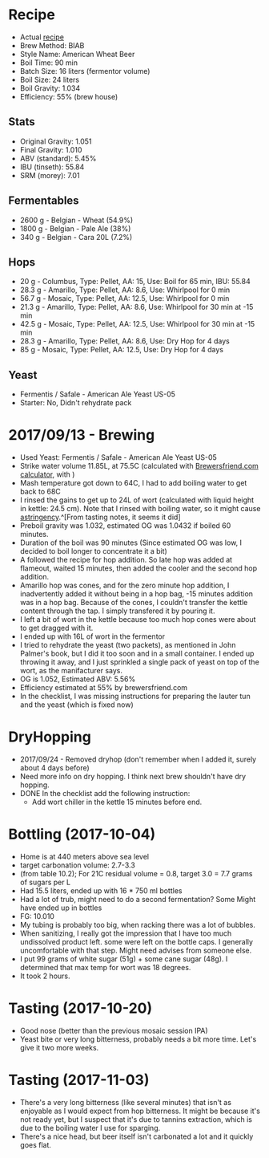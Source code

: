 Recipe
======

* Actual [recipe](https://www.brewersfriend.com/homebrew/recipe/view/514761/macgyver-s-island-fortunate-island-)
* Brew Method: BIAB
* Style Name: American Wheat Beer
* Boil Time: 90 min
* Batch Size: 16 liters (fermentor volume)
* Boil Size: 24 liters
* Boil Gravity: 1.034
* Efficiency: 55% (brew house)

Stats
-----

* Original Gravity: 1.051
* Final Gravity: 1.010
* ABV (standard): 5.45%
* IBU (tinseth): 55.84
* SRM (morey): 7.01

Fermentables
------------

* 2600 g - Belgian - Wheat (54.9%)
* 1800 g - Belgian - Pale Ale (38%)
* 340 g - Belgian - Cara 20L (7.2%)

Hops
----

* 20 g - Columbus, Type: Pellet, AA: 15, Use: Boil for 65 min, IBU: 55.84
* 28.3 g - Amarillo, Type: Pellet, AA: 8.6, Use: Whirlpool for 0 min
* 56.7 g - Mosaic, Type: Pellet, AA: 12.5, Use: Whirlpool for 0 min
* 21.3 g - Amarillo, Type: Pellet, AA: 8.6, Use: Whirlpool for 30 min at -15 min
* 42.5 g - Mosaic, Type: Pellet, AA: 12.5, Use: Whirlpool for 30 min at -15 min
* 28.3 g - Amarillo, Type: Pellet, AA: 8.6, Use: Dry Hop for 4 days
* 85 g - Mosaic, Type: Pellet, AA: 12.5, Use: Dry Hop for 4 days

Yeast
-----

* Fermentis / Safale - American Ale Yeast US-05
* Starter: No, Didn't rehydrate pack

2017/09/13 - Brewing
====================

* Used Yeast: Fermentis / Safale - American Ale Yeast US-05
* Strike water volume 11.85L, at 75.5C (calculated with [Brewersfriend.com calculator](https://www.brewersfriend.com/mash/), with ) 
* Mash temperature got down to 64C, I had to add boiling water to get back to 68C
* I rinsed the gains to get up to 24L of wort (calculated with liquid height in kettle: 24.5 cm). Note that I rinsed with boiling water, so it might cause [astringency](http://beersmith.com/blog/2015/10/25/astringency-from-grains-oversparging-and-hot-sparging-your-beer/).^[From tasting notes, it seems it did]
* Preboil gravity was 1.032, estimated OG was 1.0432 if boiled 60 minutes. 
* Duration of the boil was 90 minutes (Since estimated OG was low, I decided to boil longer to concentrate it a bit)
* A followed the recipe for hop addition. So late hop was added at flameout, waited 15 minutes, then added the cooler and the second hop addition.
* Amarillo hop was cones, and for the zero minute hop addition, I inadvertently added it without being in a hop bag, -15 minutes addition was in a hop bag. Because of the cones, I couldn't transfer the kettle content through the tap. I simply transfered it by pouring it.
* I left a bit of wort in the kettle because too much hop cones were about to get dragged with it.
* I ended up with 16L of wort in the fermentor
* I tried to rehydrate the yeast (two packets), as mentioned in John Palmer's book, but I did it too soon and in a small container. I ended up throwing it away, and I just sprinkled a single pack of yeast on top of the wort, as the manifacturer says.
* OG is 1.052, Estimated ABV: 5.56%
* Efficiency estimated at 55% by brewersfriend.com 
* In the checklist, I was missing instructions for preparing the lauter tun and the yeast (which is fixed now)

DryHopping
==========

* 2017/09/24 - Removed dryhop (don't remember when I added it, surely about 4 days before)
* Need more info on dry hopping. I think next brew shouldn't have dry hopping.
* DONE In the checklist add the following instruction:
   * Add wort chiller in the kettle 15 minutes before end.

Bottling (2017-10-04)
=====================

* Home is at 440 meters above sea level
* target carbonation volume: 2.7-3.3
* (from table 10.2); For 21C residual volume = 0.8, target 3.0 = 7.7 grams of sugars per L
* Had 15.5 liters, ended up with 16 * 750 ml bottles
* Had a lot of trub, might need to do a second fermentation? Some Might have ended up in bottles
* FG: 10.010 
* My tubing is probably too big, when racking there was a lot of bubbles.
* When sanitizing, I really got the impression that I have too much undissolved product left. some were left on the bottle caps. I generally uncomfortable with that step. Might need advises from someone else.
* I put 99 grams of white sugar (51g) + some cane sugar (48g). I determined that max temp for wort was 18 degrees.
* It took 2 hours.

Tasting (2017-10-20)
====================

* Good nose (better than the previous mosaic session IPA)
* Yeast bite or very long bitterness, probably needs a bit more time. Let's give it two more weeks.

Tasting (2017-11-03)
====================

* There's a very long bitterness (like several minutes) that isn't as enjoyable as I would expect from hop bitterness. It might be because it's not ready yet, but I suspect that it's due to tannins extraction, which is due to the boiling water I use for sparging. 
* There's a nice head, but beer itself isn't carbonated a lot and it quickly goes flat.
